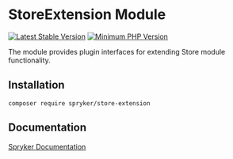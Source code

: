 # StoreExtension Module
[![Latest Stable Version](https://poser.pugx.org/spryker/store-extension/v/stable.svg)](https://packagist.org/packages/spryker/store-extension)
[![Minimum PHP Version](https://img.shields.io/badge/php-%3E%3D%208.0-8892BF.svg)](https://php.net/)

The module provides plugin interfaces for extending Store module functionality.

## Installation

```
composer require spryker/store-extension
```

## Documentation

[Spryker Documentation](https://docs.spryker.com)

